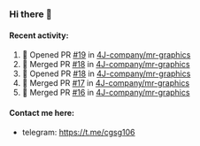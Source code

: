 ### Hi there 👋

#### Recent activity:
<!--START_SECTION:activity-->
1. 💪 Opened PR [#19](https://github.com/4J-company/mr-graphics/pull/19) in [4J-company/mr-graphics](https://github.com/4J-company/mr-graphics)
2. 🎉 Merged PR [#18](https://github.com/4J-company/mr-graphics/pull/18) in [4J-company/mr-graphics](https://github.com/4J-company/mr-graphics)
3. 💪 Opened PR [#18](https://github.com/4J-company/mr-graphics/pull/18) in [4J-company/mr-graphics](https://github.com/4J-company/mr-graphics)
4. 🎉 Merged PR [#17](https://github.com/4J-company/mr-graphics/pull/17) in [4J-company/mr-graphics](https://github.com/4J-company/mr-graphics)
5. 🎉 Merged PR [#16](https://github.com/4J-company/mr-graphics/pull/16) in [4J-company/mr-graphics](https://github.com/4J-company/mr-graphics)
<!--END_SECTION:activity-->

#### Contact me here:
 - telegram: https://t.me/cgsg106
